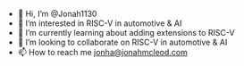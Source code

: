 - 👋 Hi, I’m @Jonah1130
- 👀 I’m interested in RISC-V in automotive & AI
- 🌱 I’m currently learning about adding extensions to RISC-V
- 💞️ I’m looking to collaborate on RISC-V in automotive & AI
- 📫 How to reach me jonha@jonahmcleod.com

<!---
Jonah1130/Jonah1130 is a ✨ special ✨ repository because its `README.md` (this file) appears on your GitHub profile.
You can click the Preview link to take a look at your changes.
--->
